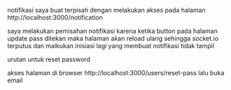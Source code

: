 notifikasi saya buat terpisah dengan melakukan akses pada halaman
http://localhost:3000/notification

saya melakukan pemisahan notifikasi karena ketika button pada halaman update pass ditekan maka halaman akan reload ulang sehingga socket.io terputus dan malkukan inisiasi lagi yang membuat notifikasi tidak tampil


urutan untuk reset password

akses halaman di browser
http://localhost:3000/users/reset-pass
lalu buka email 